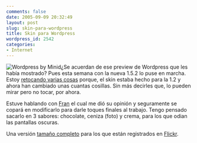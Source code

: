 ```yaml
---
comments: false
date: 2005-09-09 20:32:49
layout: post
slug: skin-para-wordpress
title: Skin para Wordpress
wordpress_id: 2542
categories:
- Internet
---
```


![Wordpress by Minid](http://static.flickr.com/28/41765098_c1ecaea299_m.jpg)¿Se acuerdan de ese preview de Wordpress que les había mostrado? Pues esta semana con la nueva 1.5.2 lo puse en marcha. Estoy [retocando varias cosas](http://flickr.com/photos/minid/41765098/) porque, el skin estaba hecho para la 1.2 y ahora han cambiado unas cuantas cosillas. Sin más decirles que, lo pueden mirar pero no tocar, por ahora.





Estuve hablando con [Fran](http://www.domestikalien.com) el cual me dió su opinión y seguramente se copará en modificarlo para darle toques finales al trabajo. Tengo pensado sacarlo en 3 sabores: chocolate, ceniza (foto) y crema, para los que odian las pantallas oscuras.





Una versión [tamaño completo](http://flickr.com/photo_zoom.gne?id=41765098&size=o) para los que están registrados en [Flickr](http://www.flickr.com).
